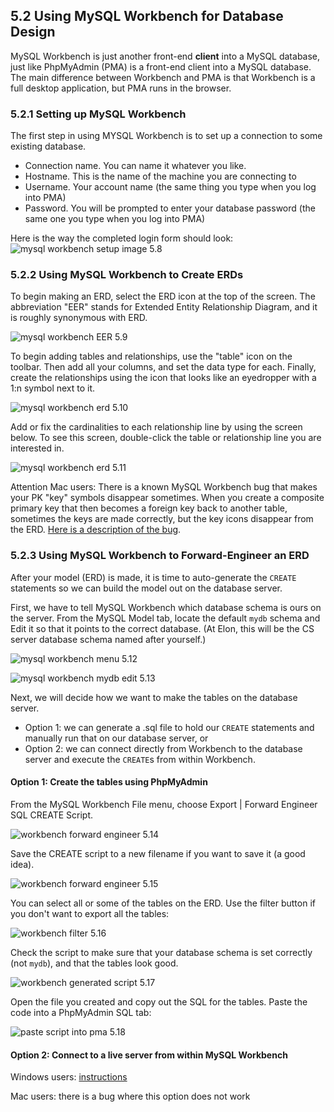 ## 5.2 Using MySQL Workbench for Database Design
MySQL Workbench is just another front-end **client** into a MySQL database, just like PhpMyAdmin (PMA) is a front-end client into a MySQL database. The main difference between Workbench and PMA is that Workbench is a full desktop application, but PMA runs in the browser.

### 5.2.1 Setting up MySQL Workbench
The first step in using MYSQL Workbench is to set up a connection to some existing database. 

* Connection name. You can name it whatever you like.
* Hostname. This is the name of the machine you are connecting to
* Username. Your account name (the same thing you type when you log into PMA)
* Password. You will be prompted to enter your database password (the same one you type when you log into PMA)

Here is the way the completed login form should look:
![mysql workbench setup image 5.8](https://github.com/megansquire/CSC301Fall2018/blob/master/images/5.8.png)

### 5.2.2 Using MySQL Workbench to Create ERDs
To begin making an ERD, select the ERD icon at the top of the screen. The abbreviation "EER" stands for Extended Entity Relationship Diagram, and it is roughly synonymous with ERD.

![mysql workbench EER 5.9](https://github.com/megansquire/CSC301Fall2018/blob/master/images/5.9.png)

To begin adding tables and relationships, use the "table" icon on the toolbar. Then add all your columns, and set the data type for each. Finally, create the relationships using the icon that looks like an eyedropper with a 1:n symbol next to it.

![mysql workbench erd 5.10](https://github.com/megansquire/CSC301Fall2018/blob/master/images/5.10.png)

Add or fix the cardinalities to each relationship line by using the screen below. To see this screen, double-click the table or relationship line you are interested in.

![mysql workbench erd 5.11](https://github.com/megansquire/CSC301Fall2018/blob/master/images/5.11.png)

Attention Mac users: There is a known MySQL Workbench bug that makes your PK "key" symbols disappear sometimes. When you create a composite primary key that then becomes a foreign key back to another table, sometimes the keys are made correctly, but the key icons disappear from the ERD. [Here is a description of the bug](https://bugs.mysql.com/bug.php?id=81482&error=lp).

### 5.2.3 Using MySQL Workbench to Forward-Engineer an ERD
After your model (ERD) is made, it is time to auto-generate the `CREATE` statements so we can build the model out on the database server.

First, we have to tell MySQL Workbench which database schema is ours on the server. From the MySQL Model tab, locate the default `mydb` schema and Edit it so that it points to the correct database. (At Elon, this will be the CS server database schema named after yourself.)

![mysql workbench menu 5.12](https://github.com/megansquire/CSC301Fall2018/blob/master/images/5.12.png)

![mysql workbench mydb edit 5.13](https://github.com/megansquire/CSC301Fall2018/blob/master/images/5.13.png)

Next, we will decide how we want to make the tables on the database server. 
* Option 1: we can generate a .sql file to hold our `CREATE` statements and manually run that on our database server, or 
* Option 2: we can connect directly from Workbench to the database server and execute the `CREATE`s from within Workbench.

#### Option 1: Create the tables using PhpMyAdmin

From the MySQL Workbench File menu, choose Export | Forward Engineer SQL CREATE Script.

![workbench forward engineer 5.14](https://github.com/megansquire/CSC301Fall2018/blob/master/images/5.14.png)

Save the CREATE script to a new filename if you want to save it (a good idea).

![workbench forward engineer 5.15](https://github.com/megansquire/CSC301Fall2018/blob/master/images/5.15.png)

You can select all or some of the tables on the ERD. Use the filter button if you don't want to export all the tables:

![workbench filter 5.16](https://github.com/megansquire/CSC301Fall2018/blob/master/images/5.16.png)

Check the script to make sure that your database schema is set correctly (not `mydb`), and that the tables look good.

![workbench generated script 5.17](https://github.com/megansquire/CSC301Fall2018/blob/master/images/5.17.png)

Open the file you created and copy out the SQL for the tables. Paste the code into a PhpMyAdmin SQL tab:

![paste script into pma 5.18](https://github.com/megansquire/CSC301Fall2018/blob/master/images/5.18.png)

#### Option 2: Connect to a live server from within MySQL Workbench

Windows users: [instructions](https://dev.mysql.com/doc/workbench/en/wb-forward-engineering-live-server.html)

Mac users: there is a bug where this option does not work

